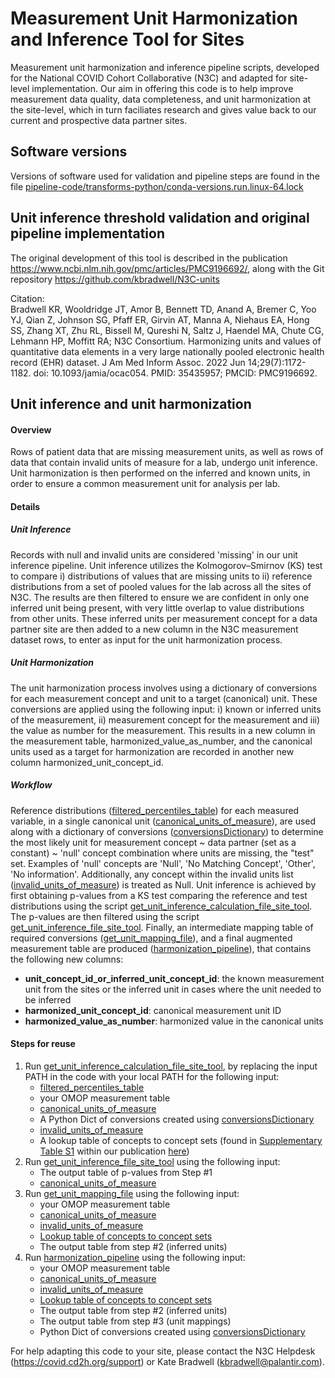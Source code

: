 # Measurement Unit Harmonization and Inference Tool for Sites
Measurement unit harmonization and inference pipeline scripts, developed for the National COVID Cohort Collaborative (N3C) and adapted for site-level implementation. Our aim in offering this code is to help improve measurement data quality, data completeness, and unit harmonization at the site-level, which in turn faciliates research and gives value back to our current and prospective data partner sites.

## Software versions
Versions of software used for validation and pipeline steps are found in the file [pipeline-code/transforms-python/conda-versions.run.linux-64.lock](https://github.com/kbradwell/Data-Ingestion-and-Harmonization/blob/master/pipeline_logic/v2/unit-harmonization-and-inference/UHI-tool-for-sites/pipeline-code/transforms-python/conda-versions.run.linux-64.lock)

## Unit inference threshold validation and original pipeline implementation
The original development of this tool is described in the publication https://www.ncbi.nlm.nih.gov/pmc/articles/PMC9196692/, along with the Git repository https://github.com/kbradwell/N3C-units


Citation:  
Bradwell KR, Wooldridge JT, Amor B, Bennett TD, Anand A, Bremer C, Yoo YJ, Qian Z, Johnson SG, Pfaff ER, Girvin AT, Manna A, Niehaus EA, Hong SS, Zhang XT, Zhu RL, Bissell M, Qureshi N, Saltz J, Haendel MA, Chute CG, Lehmann HP, Moffitt RA; N3C Consortium. Harmonizing units and values of quantitative data elements in a very large nationally pooled electronic health record (EHR) dataset. J Am Med Inform Assoc. 2022 Jun 14;29(7):1172-1182. doi: 10.1093/jamia/ocac054. PMID: 35435957; PMCID: PMC9196692.

## Unit inference and unit harmonization

#### Overview

Rows of patient data that are missing measurement units, as well as rows of data that contain invalid units of measure for a lab, undergo unit inference.
Unit harmonization is then performed on the inferred and known units, in order to ensure a common measurement unit for analysis per lab.

#### Details

##### Unit Inference

Records with null and invalid units are considered 'missing' in our unit inference pipeline. Unit inference utilizes the Kolmogorov–Smirnov (KS) test to compare i) distributions of values that are missing units to ii) reference distributions from a set of pooled values for the lab across all the sites of N3C. The results are then filtered to ensure we are confident in only one inferred unit being present, with very little overlap to value distributions from other units. These inferred units per measurement concept for a data partner site are then added to a new column in the N3C measurement dataset rows, to enter as input for the unit harmonization process.
##### Unit Harmonization

The unit harmonization process involves using a dictionary of conversions for each measurement concept and unit to a target (canonical) unit. These conversions are applied using the following input: i) known or inferred units of the measurement, ii) measurement concept for the measurement and iii) the value as number for the measurement. This results in a new column in the measurement table, harmonized_value_as_number, and the canonical units used as a target for harmonization are recorded in another new column harmonized_unit_concept_id.

##### Workflow

Reference distributions ([filtered_percentiles_table](https://github.com/kbradwell/Data-Ingestion-and-Harmonization/blob/master/pipeline_logic/v2/unit-harmonization-and-inference/UHI-tool-for-sites/pipeline-input/filtered_percentiles_table.xlsx
)) for each measured variable, in a single canonical unit ([canonical_units_of_measure](https://github.com/kbradwell/Data-Ingestion-and-Harmonization/blob/master/pipeline_logic/v2/unit-harmonization-and-inference/UHI-tool-for-sites/pipeline-input/canonical_units_of_measure.xlsx
)), are used along with a dictionary of conversions ([conversionsDictionary](https://github.com/kbradwell/Data-Ingestion-and-Harmonization/blob/master/pipeline_logic/v2/unit-harmonization-and-inference/UHI-tool-for-sites/pipeline-input/code-to-update-input/conversionsDictionary.py
)) to determine the most likely unit for measurement concept ~ data partner (set as a constant) ~ 'null' concept combination where units are missing, the "test" set. Examples of 'null' concepts are 'Null', 'No Matching Concept', 'Other', 'No information'. Additionally, any concept within the invalid units list ([invalid_units_of_measure](https://github.com/kbradwell/Data-Ingestion-and-Harmonization/blob/master/pipeline_logic/v2/unit-harmonization-and-inference/UHI-tool-for-sites/pipeline-input/invalid_units_of_measure.xlsx
)) is treated as Null. Unit inference is achieved by first obtaining p-values from a KS test comparing the reference and test distributions using the script [get_unit_inference_calculation_file_site_tool](https://github.com/kbradwell/Data-Ingestion-and-Harmonization/blob/master/pipeline_logic/v2/unit-harmonization-and-inference/UHI-tool-for-sites/pipeline-code/transforms-python/src/get_unit_inference_calculation_file_site_tool.py). The p-values are then filtered using the script [get_unit_inference_file_site_tool](https://github.com/kbradwell/Data-Ingestion-and-Harmonization/blob/master/pipeline_logic/v2/unit-harmonization-and-inference/UHI-tool-for-sites/pipeline-code/transforms-python/src/get_unit_inference_file_site_tool.py). Finally, an intermediate mapping table of required conversions ([get_unit_mapping_file](https://github.com/kbradwell/Data-Ingestion-and-Harmonization/blob/master/pipeline_logic/v2/unit-harmonization-and-inference/UHI-tool-for-sites/pipeline-code/transforms-python/src/get_unit_mapping_file.py
)), and a final augmented measurement table are produced ([harmonization_pipeline](https://github.com/kbradwell/Data-Ingestion-and-Harmonization/blob/master/pipeline_logic/v2/unit-harmonization-and-inference/UHI-tool-for-sites/pipeline-code/transforms-python/src/harmonization_pipeline.py
)), that contains the following new columns:
  * **unit_concept_id_or_inferred_unit_concept_id**: the known measurement unit from the sites or the inferred unit in cases where the unit needed to be inferred
  * **harmonized_unit_concept_id**: canonical measurement unit ID
  * **harmonized_value_as_number**: harmonized value in the canonical units

#### Steps for reuse

1. Run [get_unit_inference_calculation_file_site_tool](https://github.com/kbradwell/Data-Ingestion-and-Harmonization/blob/master/pipeline_logic/v2/unit-harmonization-and-inference/UHI-tool-for-sites/pipeline-code/transforms-python/src/get_unit_inference_calculation_file_site_tool.py), by replacing the input PATH in the code with your local PATH for the following input:
    - [filtered_percentiles_table](https://github.com/kbradwell/Data-Ingestion-and-Harmonization/blob/master/pipeline_logic/v2/unit-harmonization-and-inference/UHI-tool-for-sites/pipeline-input/filtered_percentiles_table)
    - your OMOP measurement table
    - [canonical_units_of_measure](https://github.com/kbradwell/Data-Ingestion-and-Harmonization/blob/master/pipeline_logic/v2/unit-harmonization-and-inference/UHI-tool-for-sites/pipeline-input/canonical_units_of_measure)
    - A Python Dict of conversions created using [conversionsDictionary](https://github.com/kbradwell/Data-Ingestion-and-Harmonization/blob/master/pipeline_logic/v2/unit-harmonization-and-inference/UHI-tool-for-sites/pipeline-input/code-to-update-input/conversionsDictionary.py
)
    - [invalid_units_of_measure](https://github.com/kbradwell/Data-Ingestion-and-Harmonization/blob/master/pipeline_logic/v2/unit-harmonization-and-inference/UHI-tool-for-sites/pipeline-input/invalid_units_of_measure)
    - A lookup table of concepts to concept sets (found in [Supplementary Table S1](https://oup.silverchair-cdn.com/oup/backfile/Content_public/Journal/jamia/29/7/10.1093_jamia_ocac054/1/ocac054_supplementary_data.zip?Expires=1678171960&Signature=dnG5NMJW~to9xVMbOthBzA-py87iPSPx5rp0EADjWNlHK9gKkW3KVQP9JXo4tWw6pwWyopoBr8UJUmYtFCaan0mfUnuUjK1fEaLRKDkFtWNmy~Q9Jp7k6VAt0wAIoOb7EclIWeT5VHiGzmqW7Y8v8k8zir7R52Fp6i7WzeNXDGlfB0ToOPQGyhHaRfCctxAcGsGDQFM5vCDFPGU7UK1EdsQMcHQ69EcnJjP-wroIN49FvMsKIDBYYVgYEv4MzzBpcSWZD300RThwDtalx27RhghW6zZkHVbrEVCKBe~vxopmPduEcxCkq~XXUXCgYc6vG09XFCpelJCLdcAyDijGIA__&Key-Pair-Id=APKAIE5G5CRDK6RD3PGA) within our publication [here](https://academic.oup.com/jamia/article/29/7/1172/6569865#360557274))
2. Run [get_unit_inference_file_site_tool](https://github.com/kbradwell/Data-Ingestion-and-Harmonization/blob/master/pipeline_logic/v2/unit-harmonization-and-inference/UHI-tool-for-sites/pipeline-code/transforms-python/src/get_unit_inference_file_site_tool.py) using the following input:
    - The output table of p-values from Step #1
    - [canonical_units_of_measure](https://github.com/kbradwell/Data-Ingestion-and-Harmonization/blob/master/pipeline_logic/v2/unit-harmonization-and-inference/UHI-tool-for-sites/pipeline-input/canonical_units_of_measure)
3. Run [get_unit_mapping_file](https://github.com/kbradwell/Data-Ingestion-and-Harmonization/blob/master/pipeline_logic/v2/unit-harmonization-and-inference/UHI-tool-for-sites/pipeline-code/transforms-python/src/get_unit_mapping_file.py
) using the following input:
    - your OMOP measurement table
    - [canonical_units_of_measure](https://github.com/kbradwell/Data-Ingestion-and-Harmonization/blob/master/pipeline_logic/v2/unit-harmonization-and-inference/UHI-tool-for-sites/pipeline-input/canonical_units_of_measure)
    - [invalid_units_of_measure](https://github.com/kbradwell/Data-Ingestion-and-Harmonization/blob/master/pipeline_logic/v2/unit-harmonization-and-inference/UHI-tool-for-sites/pipeline-input/invalid_units_of_measure)
    - [Lookup table of concepts to concept sets](https://oup.silverchair-cdn.com/oup/backfile/Content_public/Journal/jamia/29/7/10.1093_jamia_ocac054/1/ocac054_supplementary_data.zip?Expires=1678171960&Signature=dnG5NMJW~to9xVMbOthBzA-py87iPSPx5rp0EADjWNlHK9gKkW3KVQP9JXo4tWw6pwWyopoBr8UJUmYtFCaan0mfUnuUjK1fEaLRKDkFtWNmy~Q9Jp7k6VAt0wAIoOb7EclIWeT5VHiGzmqW7Y8v8k8zir7R52Fp6i7WzeNXDGlfB0ToOPQGyhHaRfCctxAcGsGDQFM5vCDFPGU7UK1EdsQMcHQ69EcnJjP-wroIN49FvMsKIDBYYVgYEv4MzzBpcSWZD300RThwDtalx27RhghW6zZkHVbrEVCKBe~vxopmPduEcxCkq~XXUXCgYc6vG09XFCpelJCLdcAyDijGIA__&Key-Pair-Id=APKAIE5G5CRDK6RD3PGA)
    - The output table from step #2 (inferred units)
4. Run [harmonization_pipeline](https://github.com/kbradwell/Data-Ingestion-and-Harmonization/blob/master/pipeline_logic/v2/unit-harmonization-and-inference/UHI-tool-for-sites/pipeline-code/transforms-python/src/harmonization_pipeline.py
) using the following input:
    - your OMOP measurement table
    - [canonical_units_of_measure](https://github.com/kbradwell/Data-Ingestion-and-Harmonization/blob/master/pipeline_logic/v2/unit-harmonization-and-inference/UHI-tool-for-sites/pipeline-input/canonical_units_of_measure)
    - [invalid_units_of_measure](https://github.com/kbradwell/Data-Ingestion-and-Harmonization/blob/master/pipeline_logic/v2/unit-harmonization-and-inference/UHI-tool-for-sites/pipeline-input/invalid_units_of_measure)
    - [Lookup table of concepts to concept sets](https://oup.silverchair-cdn.com/oup/backfile/Content_public/Journal/jamia/29/7/10.1093_jamia_ocac054/1/ocac054_supplementary_data.zip?Expires=1678171960&Signature=dnG5NMJW~to9xVMbOthBzA-py87iPSPx5rp0EADjWNlHK9gKkW3KVQP9JXo4tWw6pwWyopoBr8UJUmYtFCaan0mfUnuUjK1fEaLRKDkFtWNmy~Q9Jp7k6VAt0wAIoOb7EclIWeT5VHiGzmqW7Y8v8k8zir7R52Fp6i7WzeNXDGlfB0ToOPQGyhHaRfCctxAcGsGDQFM5vCDFPGU7UK1EdsQMcHQ69EcnJjP-wroIN49FvMsKIDBYYVgYEv4MzzBpcSWZD300RThwDtalx27RhghW6zZkHVbrEVCKBe~vxopmPduEcxCkq~XXUXCgYc6vG09XFCpelJCLdcAyDijGIA__&Key-Pair-Id=APKAIE5G5CRDK6RD3PGA)
    - The output table from step #2 (inferred units)
    - The output table from step #3 (unit mappings)
    - Python Dict of conversions created using [conversionsDictionary](https://github.com/kbradwell/Data-Ingestion-and-Harmonization/blob/master/pipeline_logic/v2/unit-harmonization-and-inference/UHI-tool-for-sites/pipeline-input/code-to-update-input/conversionsDictionary.py)

For help adapting this code to your site, please contact the N3C Helpdesk (https://covid.cd2h.org/support) or Kate Bradwell (kbradwell@palantir.com).
